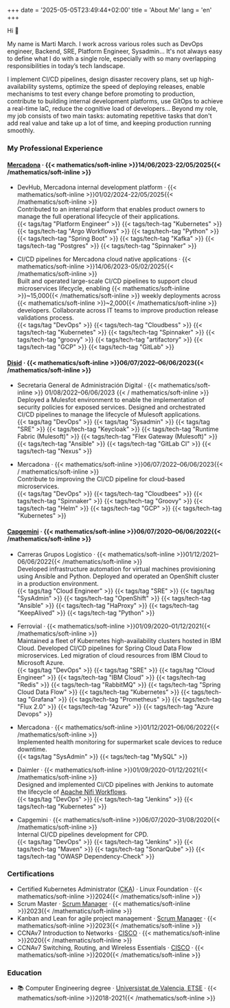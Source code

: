 +++
date = '2025-05-05T23:49:44+02:00'
title = 'About Me'
lang = 'en'
+++

Hi 👋

My name is Marti March. I work across various roles such as DevOps engineer, Backend, SRE, Platform Engineer, Sysadmin... It's not always easy to define what I do with a single role, especially with so many overlapping responsibilities 
in today’s tech landscape.

I implement CI/CD pipelines, design disaster recovery plans, set up high-availability systems, optimize the speed of deploying releases, enable mechanisms to test every change before promoting to production, contribute to building internal development 
platforms, use GitOps to achieve a real-time IaC, reduce the cognitive load of developers... Beyond my role, my job consists of two main tasks: automating repetitive tasks that don't add real value and take up a lot of time, and keeping production running
smoothly.


### My Professional Experience

#### [Mercadona](https://www.mercadona.es/) · {{< mathematics/soft-inline >}}14/06/2023-22/05/2025{{< /mathematics/soft-inline >}}

- DevHub, Mercadona internal development platform · {{< mathematics/soft-inline >}}01/02/2024-22/05/2025{{< /mathematics/soft-inline >}}  
  Contributed to an internal platform that enables product owners to manage the full operational lifecycle of their applications.  
  {{< tags/tag "Platform Engineer" >}} {{< tags/tech-tag "Kubernetes" >}} {{< tags/tech-tag "Argo Workflows" >}} {{< tags/tech-tag "Python" >}} {{< tags/tech-tag "Spring Boot" >}} {{< tags/tech-tag "Kafka" >}} {{< tags/tech-tag "Postgres" >}} {{< tags/tech-tag "Spinnaker" >}}  

<!-- -->

- CI/CD pipelines for Mercadona cloud native applications · {{< mathematics/soft-inline >}}14/06/2023-05/02/2025{{< /mathematics/soft-inline >}}  
  Built and operated large-scale CI/CD pipelines to support cloud microservices lifecycle, enabling {{< mathematics/soft-inline >}}~15,000{{< /mathematics/soft-inline >}} weekly deployments across {{< mathematics/soft-inline >}}~2,000{{< /mathematics/soft-inline >}} developers.
  Collaborate across IT teams to improve production release validations process.  
  {{< tags/tag "DevOps" >}} {{< tags/tech-tag "Cloudbess" >}} {{< tags/tech-tag "Kubernetes" >}} {{< tags/tech-tag "Spinnaker" >}} {{< tags/tech-tag "groovy" >}} {{< tags/tech-tag "artifactory" >}} {{< tags/tech-tag "GCP" >}} {{< tags/tech-tag "GitLab" >}}  

#### [Disid](https://www.disid.com/) · {{< mathematics/soft-inline >}}06/07/2022–06/06/2023{{< /mathematics/soft-inline >}}

- Secretaria General de Administración Digital · {{< mathematics/soft-inline >}} 01/08/2022–06/06/2023 {{< / mathematics/soft-inline >}}  
  Deployed a Mulesfot environment to enable the implementation of security policies for exposed services. Designed and orchestrated CI/CD pipelines to manage the lifecycle of Mulesoft applications.  
  {{< tags/tag "DevOps" >}} {{< tags/tag "Sysadmin" >}} {{< tags/tag "SRE" >}} {{< tags/tech-tag "Keycloak" >}} {{< tags/tech-tag "Runtime Fabric (Mulesoft)" >}} {{< tags/tech-tag "Flex Gateway (Mulesoft)" >}} {{< tags/tech-tag "Ansible" >}} {{< tags/tech-tag "GitLab CI" >}}
  {{< tags/tech-tag "Nexus" >}}  

<!-- -->

- Mercadona · {{< mathematics/soft-inline >}}06/07/2022–06/06/2023{{< / mathematics/soft-inline >}}  
  Contribute to improving the CI/CD pipeline for cloud-based microservices.  
  {{< tags/tag "DevOps" >}}  {{< tags/tech-tag "Cloudbees" >}} {{< tags/tech-tag "Spinnaker" >}} {{< tags/tech-tag "Groovy" >}} {{< tags/tech-tag "Helm" >}} {{< tags/tech-tag "GCP" >}} {{< tags/tech-tag "Kubernetes" >}}  

#### [Capgemini](https://www.capgemini.com/es-es/) · {{< mathematics/soft-inline >}}06/07/2020–06/06/2022{{< /mathematics/soft-inline >}}

- Carreras Grupos Logístico · {{< mathematics/soft-inline >}}01/12/2021–06/06/2022{{< /mathematics/soft-inline >}}  
  Developed infrastructure automation for virtual machines provisioning using Ansible and Python. Deployed and operated an OpenShift cluster in a production environment.  
  {{< tags/tag "Cloud Engineer" >}} {{< tags/tag "SRE" >}} {{< tags/tag "SysAdmin" >}} {{< tags/tech-tag "OpenShift" >}} {{< tags/tech-tag "Ansible" >}} {{< tags/tech-tag "HaProxy" >}} {{< tags/tech-tag "KeepAlived" >}} {{< tags/tech-tag "Python" >}}  

<!-- -->

- Ferrovial · {{< mathematics/soft-inline >}}01/09/2020–01/12/2021{{< /mathematics/soft-inline >}}  
  Maintained a fleet of Kubernetes high-availability clusters hosted in IBM Cloud. Developed CI/CD pipelines for Spring Cloud Data Flow microservices. Led migration of cloud resources from IBM Cloud to Microsoft Azure.  
  {{< tags/tag "DevOps" >}} {{< tags/tag "SRE" >}} {{< tags/tag "Cloud Engineer" >}} {{< tags/tech-tag "IBM Cloud" >}} {{< tags/tech-tag "Redis" >}}  {{< tags/tech-tag "RabbitMQ" >}}  {{< tags/tech-tag "Spring Cloud Data Flow" >}} {{< tags/tech-tag "Kubernetes" >}} {{< tags/tech-tag "Grafana" >}}
  {{< tags/tech-tag "Prometheus" >}} {{< tags/tech-tag "Flux 2.0" >}} {{< tags/tech-tag "Azure" >}} {{< tags/tech-tag "Azure Devops" >}}  

<!-- -->

- Mercadona · {{< mathematics/soft-inline >}}01/12/2021–06/06/2022{{< /mathematics/soft-inline >}}  
  Implemented health monitoring for supermarket scale devices to reduce downtime.  
  {{< tags/tag "SysAdmin" >}} {{< tags/tech-tag "MySQL" >}}

<!-- -->

- Daimler · {{< mathematics/soft-inline >}}01/09/2020-01/12/2021{{< /mathematics/soft-inline >}}  
  Designed and implemented CI/CD pipelines with Jenkins to automate the lifecycle of [Apache Nifi Workflows](https://nifi.apache.org/docs/nifi-docs/html/overview.html).  
  {{< tags/tag "DevOps" >}}  {{< tags/tech-tag "Jenkins" >}} {{< tags/tech-tag "Kubernetes" >}}  

<!-- -->

- Capgemini · {{< mathematics/soft-inline >}}06/07/2020–31/08/2020{{< /mathematics/soft-inline >}}  
  Internal CI/CD pipelines development for CPD.  
  {{< tags/tag "DevOps" >}} {{< tags/tech-tag "Jenkins" >}} {{< tags/tech-tag "Maven" >}} {{< tags/tech-tag "SonarQube" >}} {{< tags/tech-tag "OWASP Dependency-Check" >}}  

### Certifications

- Certified Kubernetes Administrator ([CKA](https://training.linuxfoundation.org/certification/certified-kubernetes-administrator-cka/)) · Linux Foundation · {{< mathematics/soft-inline >}}2024{{< /mathematics/soft-inline >}}
- Scrum Master · [Scrum Manager](https://www.scrummanager.com/website/c/profile/member.php?id=43681) · {{< mathematics/soft-inline >}}2023{{< /mathematics/soft-inline >}}
- Kanban and Lean for agile project management · [Scrum Manager](https://www.scrummanager.com/website/c/profile/member.php?id=43681) · {{< mathematics/soft-inline >}}2023{{< /mathematics/soft-inline >}}
- CCNAv7 Introduction to Networks · [CISCO](https://www.netacad.com/es/courses/ccna-introduction-networks?courseLang=en-US) · {{< mathematics/soft-inline >}}2020{{< /mathematics/soft-inline >}}
- CCNAv7 Switching, Routing, and Wireless Essentials · [CISCO](https://www.netacad.com/es/courses/ccna-switching-routing-wireless-essentials) · {{< mathematics/soft-inline >}}2020{{< /mathematics/soft-inline >}}


### Education

- 📚 Computer Engineering degree · [Universistat de Valencia, ETSE](https://www.uv.es/) · {{< mathematics/soft-inline >}}2018-2021{{< /mathematics/soft-inline >}}
